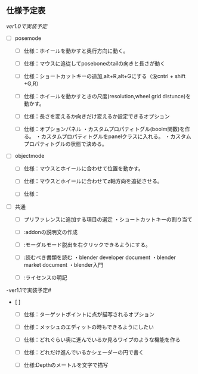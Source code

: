 ## 仕様予定表
*ver1.0で実装予定*

- [ ] posemode
	- [ ] 仕様：ホイールを動かすと奥行方向に動く。
	- [ ] 仕様：マウスに追従してposeboneのtailの向きと長さが動く

	- [ ] 仕様：ショートカットキーの追加,alt+R,alt+Gにする（没cntrl + shift +G,R）

	- [ ] 仕様：ホイールを動かすときの尺度(resolution,wheel grid distunce)を動かす。

	- [ ] 仕様：長さを変えるか向きだけ変えるか設定できるオプション

	- [ ] 仕様：オプションパネル
		・カスタムプロパティトグル(boolm関数)を作る。
		・カスタムプロパティトグルをpanelクラスに入れる。
		・カスタムプロパティトグルの状態で決める。

- [ ] objectmode
	- [ ] 仕様：マウスとホイールに合わせて位置を動かす。
	
	- [ ] 仕様：マウスとホイールに合わせてz軸方向を追従させる。

	- [ ] 仕様：

 - [ ] 共通
 
	- [ ] プリファレンスに追加する項目の選定
		・ショートカットキーの割り当て
	- [ ] :addonの説明文の作成

	- [ ] :モーダルモード脱出を右クリックできるようにする。

	- [ ] :読むべき書類を読む
		・blender developer document
		・blender market document
		・blender入門
	- [ ]  :ライセンスの明記



-ver1.1で実装予定#
- [ ]
  	- [ ] 仕様：ターゲットポイントに点が描写されるオプション

	- [ ] 仕様：メッシュのエディットの時もできるようにしたい

	- [ ] 仕様：どれぐらい奥に進んでいるか見るワイプのような機能を作る

	- [ ] 仕様：どれだけ進んでいるかシェーダーの円で書く

	- [ ] 仕様:Depthのメートルを文字で描写
